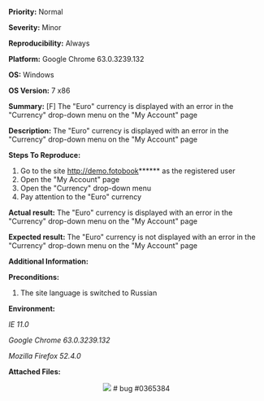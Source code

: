 **Priority:** Normal

**Severity:** Minor

**Reproducibility:** Always

**Platform:** Google Chrome 63.0.3239.132

**OS:** Windows

**OS Version:** 7 x86

**Summary:** [F] The "Euro" currency is displayed with an error in the "Сurrency" drop-down menu on the "My Account" page

**Description:** 	The "Euro" currency is displayed with an error in the "Сurrency" drop-down menu on the "My Account" page

**Steps To Reproduce:**

1. Go to the site http://demo.fotobook****** as the registered user
2. Open the "My Account" page
3. Open the "Сurrency" drop-down menu
4. Pay attention to the "Euro" currency

**Actual result:** The "Euro" currency is displayed with an error in the "Сurrency" drop-down menu on the "My Account" page

**Expected result:** The "Euro" currency is not displayed with an error in the "Сurrency" drop-down menu on the "My Account" page

**Additional Information:**

**Preconditions:**

1. The site language is switched to Russian

**Environment:**

*IE 11.0*

*Google Chrome 63.0.3239.132*

*Mozilla Firefox 52.4.0*

**Attached Files:**

<p align="center">
  <img src="https://image.ibb.co/knexun/2018_01_29_16_37_52bug3.jpg">
  # bug #0365384
  </p>
